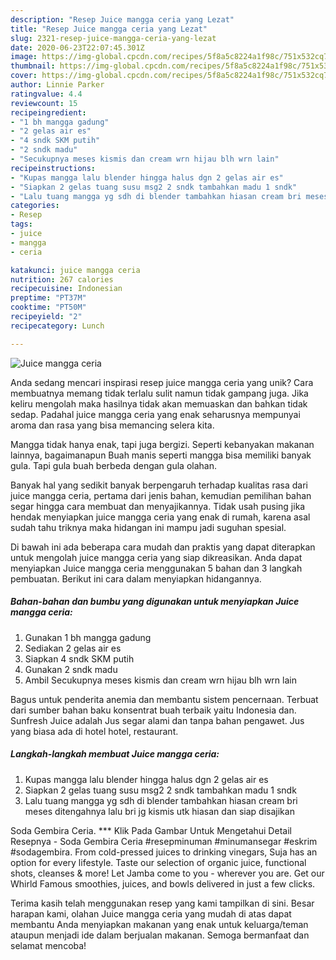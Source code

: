 ```yaml
---
description: "Resep Juice mangga ceria yang Lezat"
title: "Resep Juice mangga ceria yang Lezat"
slug: 2321-resep-juice-mangga-ceria-yang-lezat
date: 2020-06-23T22:07:45.301Z
image: https://img-global.cpcdn.com/recipes/5f8a5c8224a1f98c/751x532cq70/juice-mangga-ceria-foto-resep-utama.jpg
thumbnail: https://img-global.cpcdn.com/recipes/5f8a5c8224a1f98c/751x532cq70/juice-mangga-ceria-foto-resep-utama.jpg
cover: https://img-global.cpcdn.com/recipes/5f8a5c8224a1f98c/751x532cq70/juice-mangga-ceria-foto-resep-utama.jpg
author: Linnie Parker
ratingvalue: 4.4
reviewcount: 15
recipeingredient:
- "1 bh mangga gadung"
- "2 gelas air es"
- "4 sndk SKM putih"
- "2 sndk madu"
- "Secukupnya meses kismis dan cream wrn hijau blh wrn lain"
recipeinstructions:
- "Kupas mangga lalu blender hingga halus dgn 2 gelas air es"
- "Siapkan 2 gelas tuang susu msg2 2 sndk tambahkan madu 1 sndk"
- "Lalu tuang mangga yg sdh di blender tambahkan hiasan cream bri meses ditengahnya lalu bri jg kismis utk hiasan dan siap disajikan"
categories:
- Resep
tags:
- juice
- mangga
- ceria

katakunci: juice mangga ceria 
nutrition: 267 calories
recipecuisine: Indonesian
preptime: "PT37M"
cooktime: "PT50M"
recipeyield: "2"
recipecategory: Lunch

---
```



![Juice mangga ceria](https://img-global.cpcdn.com/recipes/5f8a5c8224a1f98c/751x532cq70/juice-mangga-ceria-foto-resep-utama.jpg)

Anda sedang mencari inspirasi resep juice mangga ceria yang unik? Cara membuatnya memang tidak terlalu sulit namun tidak gampang juga. Jika keliru mengolah maka hasilnya tidak akan memuaskan dan bahkan tidak sedap. Padahal juice mangga ceria yang enak seharusnya mempunyai aroma dan rasa yang bisa memancing selera kita.

Mangga tidak hanya enak, tapi juga bergizi. Seperti kebanyakan makanan lainnya, bagaimanapun Buah manis seperti mangga bisa memiliki banyak gula. Tapi gula buah berbeda dengan gula olahan.

Banyak hal yang sedikit banyak berpengaruh terhadap kualitas rasa dari juice mangga ceria, pertama dari jenis bahan, kemudian pemilihan bahan segar hingga cara membuat dan menyajikannya. Tidak usah pusing jika hendak menyiapkan juice mangga ceria yang enak di rumah, karena asal sudah tahu triknya maka hidangan ini mampu jadi suguhan spesial.


Di bawah ini ada beberapa cara mudah dan praktis yang dapat diterapkan untuk mengolah juice mangga ceria yang siap dikreasikan. Anda dapat menyiapkan Juice mangga ceria menggunakan 5 bahan dan 3 langkah pembuatan. Berikut ini cara dalam menyiapkan hidangannya.

<!--inarticleads1-->

##### Bahan-bahan dan bumbu yang digunakan untuk menyiapkan Juice mangga ceria:

1. Gunakan 1 bh mangga gadung
1. Sediakan 2 gelas air es
1. Siapkan 4 sndk SKM putih
1. Gunakan 2 sndk madu
1. Ambil Secukupnya meses kismis dan cream wrn hijau blh wrn lain


Bagus untuk penderita anemia dan membantu sistem pencernaan. Terbuat dari sumber bahan baku konsentrat buah terbaik yaitu Indonesia dan. Sunfresh Juice adalah Jus segar alami dan tanpa bahan pengawet. Jus yang biasa ada di hotel hotel, restaurant. 

<!--inarticleads2-->

##### Langkah-langkah membuat Juice mangga ceria:

1. Kupas mangga lalu blender hingga halus dgn 2 gelas air es
1. Siapkan 2 gelas tuang susu msg2 2 sndk tambahkan madu 1 sndk
1. Lalu tuang mangga yg sdh di blender tambahkan hiasan cream bri meses ditengahnya lalu bri jg kismis utk hiasan dan siap disajikan


Soda Gembira Ceria. *** Klik Pada Gambar Untuk Mengetahui Detail Resepnya - Soda Gembira Ceria #resepminuman #minumansegar #eskrim #sodagembira. From cold-pressed juices to drinking vinegars, Suja has an option for every lifestyle. Taste our selection of organic juice, functional shots, cleanses &amp; more! Let Jamba come to you - wherever you are. Get our Whirld Famous smoothies, juices, and bowls delivered in just a few clicks. 

Terima kasih telah menggunakan resep yang kami tampilkan di sini. Besar harapan kami, olahan Juice mangga ceria yang mudah di atas dapat membantu Anda menyiapkan makanan yang enak untuk keluarga/teman ataupun menjadi ide dalam berjualan makanan. Semoga bermanfaat dan selamat mencoba!

